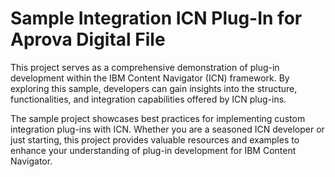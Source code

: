 # Sample Integration ICN Plug-In for Aprova Digital File

This project serves as a comprehensive demonstration of plug-in development within the IBM Content Navigator (ICN) framework. 
By exploring this sample, developers can gain insights into the structure, functionalities, 
and integration capabilities offered by ICN plug-ins.

The sample project showcases best practices for implementing custom integration plug-ins with ICN. 
Whether you are a seasoned ICN developer or just starting, this project provides valuable resources and
examples to enhance your understanding of plug-in development for IBM Content Navigator.
